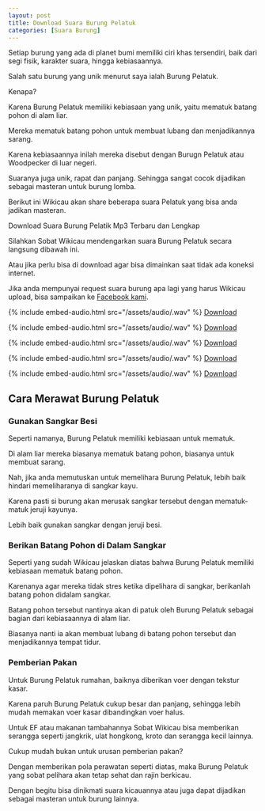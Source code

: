 ```yaml
---
layout: post
title: Download Suara Burung Pelatuk
categories: [Suara Burung]
---
```


Setiap burung yang ada di planet bumi memiliki ciri khas tersendiri, baik dari segi fisik, karakter suara, hingga kebiasaannya.

Salah satu burung yang unik menurut saya ialah Burung Pelatuk.

Kenapa?

Karena Burung Pelatuk memiliki kebiasaan yang unik, yaitu mematuk batang pohon di alam liar.

Mereka mematuk batang pohon untuk membuat lubang dan menjadikannya sarang.

Karena kebiasaannya inilah mereka disebut dengan Burugn Pelatuk atau Woodpecker di luar negeri.

Suaranya juga unik, rapat dan panjang. Sehingga sangat cocok dijadikan sebagai masteran untuk burung lomba.

Berikut ini Wikicau akan share beberapa suara Pelatuk yang bisa anda jadikan masteran.

Download Suara Burung Pelatik Mp3 Terbaru dan Lengkap

Silahkan Sobat Wikicau mendengarkan suara Burung Pelatuk secara langsung dibawah ini.

Atau jika perlu bisa di download agar bisa dimainkan saat tidak ada koneksi internet.

Jika anda mempunyai request suara burung apa lagi yang harus Wikicau upload, bisa sampaikan ke [Facebook kami](https://facebook.com/wikicau).

{% include embed-audio.html src="/assets/audio/<audio-source-name>.wav" %}
[Download](https://bit.ly/2x5Ws6l)

{% include embed-audio.html src="/assets/audio/<audio-source-name>.wav" %}
[Download](https://bit.ly/2Ku0HRX)

{% include embed-audio.html src="/assets/audio/<audio-source-name>.wav" %}
[Download](https://bit.ly/2XvnyT6)

{% include embed-audio.html src="/assets/audio/<audio-source-name>.wav" %}
[Download](https://bit.ly/2L386XI)

{% include embed-audio.html src="/assets/audio/<audio-source-name>.wav" %}
[Download](https://bit.ly/2xaqea9)

## Cara Merawat Burung Pelatuk

### Gunakan Sangkar Besi

Seperti namanya, Burung Pelatuk memiliki kebiasaan untuk mematuk.

Di alam liar mereka biasanya mematuk batang pohon, biasanya untuk membuat sarang.

Nah, jika anda memutuskan untuk memelihara Burung Pelatuk, lebih baik hindari memeliharanya di sangkar kayu.

Karena pasti si burung akan merusak sangkar tersebut dengan mematuk-matuk jeruji kayunya.

Lebih baik gunakan sangkar dengan jeruji besi.

### Berikan Batang Pohon di Dalam Sangkar

Seperti yang sudah Wikicau jelaskan diatas bahwa Burung Pelatuk memiliki kebiasaan mematuk batang pohon.

Karenanya agar mereka tidak stres ketika dipelihara di sangkar, berikanlah batang pohon didalam sangkar.

Batang pohon tersebut nantinya akan di patuk oleh Burung Pelatuk sebagai bagian dari kebiasaannya di alam liar.

Biasanya nanti ia akan membuat lubang di batang pohon tersebut dan menjadikannya tempat tidur.

### Pemberian Pakan

Untuk Burung Pelatuk rumahan, baiknya diberikan voer dengan tekstur kasar.

Karena paruh Burung Pelatuk cukup besar dan panjang, sehingga lebih mudah memakan voer kasar dibandingkan voer halus.

Untuk EF atau makanan tambahannya Sobat Wikicau bisa memberikan serangga seperti jangkrik, ulat hongkong, kroto dan serangga kecil lainnya.

Cukup mudah bukan untuk urusan pemberian pakan?

Dengan memberikan pola perawatan seperti diatas, maka Burung Pelatuk yang sobat pelihara akan tetap sehat dan rajin berkicau.

Dengan begitu bisa dinikmati suara kicauannya atau juga dapat dijadikan sebagai masteran untuk burung lainnya.